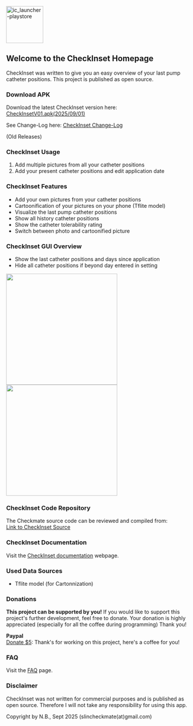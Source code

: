 <img width="100" height="100" alt="ic_launcher-playstore" src="https://github.com/user-attachments/assets/c9f48819-acf5-4151-95ca-cfeca11dfc80" />


## Welcome to the CheckInset Homepage
CheckInset was written to give you an easy overview of your last pump catheter positions.
This project is published as open source.

### Download APK
Download the latest CheckInset version here:    
[CheckInsetV01.apk(2025/09/01)](https://github.com/slinGitHub/Checkmate/releases/download/2/CheckmateV034.apk)  


See Change-Log here: 
[CheckInset Change-Log](changeLog.md)

(Old Releases)    

### CheckInset Usage
1. Add multiple pictures from all your catheter positions
2. Add your present catheter positions and edit application date


### CheckInset Features
- Add your own pictures from your catheter positions
- Cartoonification of your pictures on your phone (Tflite model)
- Visualize the last pump catheter positions
- Show all history catheter positions
- Show the catheter tolerability rating
- Switch between photo and cartoonified picture

### CheckInset GUI Overview
- Show the last catheter positions and days since application
- Hide all catheter positions if beyond day entered in setting

<img src="https://user-images.githubusercontent.com/53019596/122987256-ae740800-d3a0-11eb-8ff1-1be8cea0dcb2.png" width="300">
<img src="https://user-images.githubusercontent.com/53019596/122987398-d7949880-d3a0-11eb-9047-2508bec74c77.png" width="300">

### CheckInset Code Repository
The Checkmate source code can be reviewed and compiled from:  
[Link to CheckInset Source](https://github.com/slinGitHub/CheckInset/tree/develop)


### CheckInset Documentation

Visit the [CheckInset documentation](documentation.md) webpage.

### Used Data Sources

- Tflite model (for Cartonnization)

### Donations
**This project can be supported by you!** If you would like to support this project's further development, feel free to donate. Your donation is highly appreciated (especially for all the coffee during programming) Thank you!

**Paypal**  
[Donate $5](https://www.paypal.com/donate?hosted_button_id=CF3AHXTKNARRL): Thank's for working on this project, here's a coffee for you!

### FAQ
Visit the [FAQ](faq.md) page.

### Disclaimer
CheckInset was not written for commercial purposes and is published as open source.
Therefore I will not take any responsibility for using this app.

Copyright by N.B., Sept 2025 
(slincheckmate(at)gmail.com)
